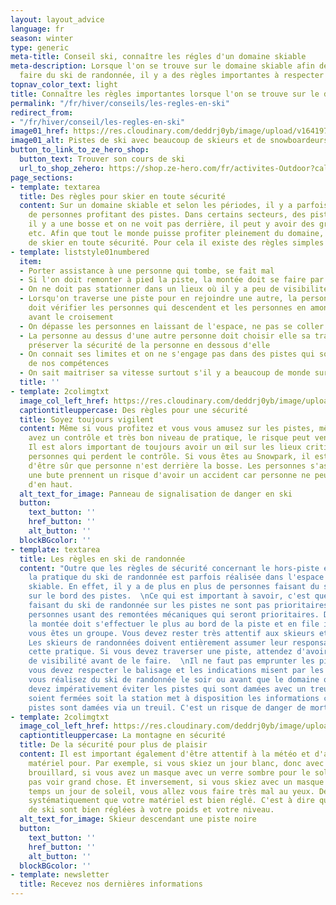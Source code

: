 ```yaml
---
layout: layout_advice
language: fr
season: winter
type: generic
meta-title: Conseil ski, connaître les régles d'un domaine skiable
meta-description: Lorsque l'on se trouve sur le domaine skiable afin de skier ou de
  faire du ski de randonnée, il y a des règles importantes à respecter
topnav_color_text: light
title: Connaître les règles importantes lorsque l'on se trouve sur le domaine skiable
permalink: "/fr/hiver/conseils/les-regles-en-ski"
redirect_from:
- "/fr/hiver/conseil/les-regles-en-ski"
image01_href: https://res.cloudinary.com/deddrj0yb/image/upload/v1641974261/website/Conseil%20/les-anderson-R3tHkgwYaic-unsplash_n0zcsn.jpg
image01_alt: Pistes de ski avec beaucoup de skieurs et de snowboardeurs en groupe
button_to_link_to_ze_hero_shop:
  button_text: Trouver son cours de ski
  url_to_shop_zehero: https://shop.ze-hero.com/fr/activites-Outdoor?calessonstype=all&catypegenderlistsummer=all&calessonsactivitytype=Ski&start-date=
page_sections:
- template: textarea
  title: Des règles pour skier en toute sécurité
  content: Sur un domaine skiable et selon les périodes, il y a parfois énormément
    de personnes profitant des pistes. Dans certains secteurs, des pistes se croisent,
    il y a une bosse et on ne voit pas derrière, il peut y avoir des groupes d'enfants
    etc. Afin que tout le monde puisse profiter pleinement du domaine, il est important
    de skier en toute sécurité. Pour cela il existe des règles simples et importantes.
- template: liststyle01numbered
  item:
  - Porter assistance à une personne qui tombe, se fait mal
  - Si l'on doit remonter à pied la piste, la montée doit se faire par les cotés
  - On ne doit pas stationner dans un lieux où il y a peu de visibilité
  - Lorsqu'on traverse une piste pour en rejoindre une autre, la personne en aval
    doit vérifier les personnes qui descendent et les personnes en amont doit ralentir
    avant le croisement
  - On dépasse les personnes en laissant de l'espace, ne pas se coller pour doubler
  - La personne au dessus d'une autre personne doit choisir elle sa trajectoire et
    préserver la sécurité de la personne en dessous d'elle
  - On connait ses limites et on ne s'engage pas dans des pistes qui sont au dessus
    de nos compétences
  - On sait maitriser sa vitesse surtout s'il y a beaucoup de monde sur les pistes
  title: ''
- template: 2colimgtxt
  image_col_left_href: https://res.cloudinary.com/deddrj0yb/image/upload/v1641974260/website/Conseil%20/kajetan-sumila-NAiuFZG0SOY-unsplash_devxpb.jpg
  captiontitleuppercase: Des règles pour une sécurité
  title: Soyez toujours vigilent
  content: Même si vous profitez et vous vous amusez sur les pistes, même si vous
    avez un contrôle et très bon niveau de pratique, le risque peut venir des autres.
    Il est alors important de toujours avoir un œil sur les lieux critiques, sur les
    personnes qui perdent le contrôle. Si vous êtes au Snowpark, il est important
    d'être sûr que personne n'est derrière la bosse. Les personnes s'asseyant derrière
    une bute prennent un risque d'avoir un accident car personne ne peut les voir
    d'en haut.
  alt_text_for_image: Panneau de signalisation de danger en ski
  button:
    text_button: ''
    href_button: ''
    alt_button: ''
  blockBGcolor: ''
- template: textarea
  title: Les règles en ski de randonnée
  content: "Outre que les règles de sécurité concernant le hors-piste et la météo,
    la pratique du ski de randonnée est parfois réalisée dans l'espace du domaine
    skiable. En effet, il y a de plus en plus de personnes faisant du ski de randonnée
    sur le bord des pistes.  \nCe qui est important à savoir, c'est que les personnes
    faisant du ski de randonnée sur les pistes ne sont pas prioritaires. Ce sont les
    personnes usant des remontées mécaniques qui seront prioritaires. De ce fait,
    la montée doit s'effectuer le plus au bord de la piste et en file indienne si
    vous êtes un groupe. Vous devez rester très attentif aux skieurs et snowbordeurs.
    Les skieurs de randonnées doivent entièrement assumer leur responsabilité dans
    cette pratique. Si vous devez traverser une piste, attendez d'avoir un maximum
    de visibilité avant de le faire.  \nIl ne faut pas emprunter les pistes fermées,
    vous devez respecter le balisage et les indications misent par les pisteurs.  \nSi
    vous réalisez du ski de randonnée le soir ou avant que le domaine ouvre, vous
    devez impérativement éviter les pistes qui sont damées avec un treuil. Elles seront
    soient fermées soit la station met à disposition les informations concernant quelles
    pistes sont damées via un treuil. C'est un risque de danger de mort."
- template: 2colimgtxt
  image_col_left_href: https://res.cloudinary.com/deddrj0yb/image/upload/v1641974261/website/Conseil%20/bradley-king-3m6vbzY69s4-unsplash_jjtr1b.jpg
  captiontitleuppercase: La montagne en sécurité
  title: De la sécurité pour plus de plaisir
  content: Il est important également d'être attentif à la météo et d'adapter son
    matériel pour. Par exemple, si vous skiez un jour blanc, donc avec beaucoup de
    brouillard, si vous avez un masque avec un verre sombre pour le soleil, vous n'allez
    pas voir grand chose. Et inversement, si vous skiez avec un masque de mauvais
    temps un jour de soleil, vous allez vous faire très mal au yeux. De plus, vérifiez
    systématiquement que votre matériel est bien réglé. C'est à dire que vos fixations
    de ski sont bien réglées à votre poids et votre niveau.
  alt_text_for_image: Skieur descendant une piste noire
  button:
    text_button: ''
    href_button: ''
    alt_button: ''
  blockBGcolor: ''
- template: newsletter
  title: Recevez nos dernières informations
---
```

